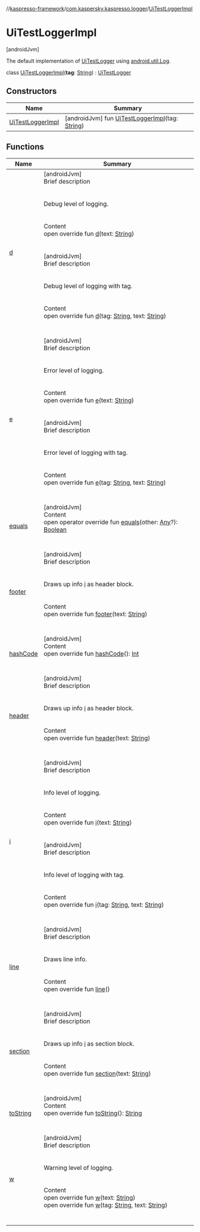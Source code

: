 //[kaspresso-framework](../../index.md)/[com.kaspersky.kaspresso.logger](../index.md)/[UiTestLoggerImpl](index.md)



# UiTestLoggerImpl  
 [androidJvm] 

The default implementation of [UiTestLogger](../-ui-test-logger/index.md) using [android.util.Log](https://developer.android.com/reference/kotlin/android/util/Log.html).

class [UiTestLoggerImpl](index.md)(**tag**: [String](https://kotlinlang.org/api/latest/jvm/stdlib/kotlin/-string/index.html)) : [UiTestLogger](../-ui-test-logger/index.md)   


## Constructors  
  
|  Name|  Summary| 
|---|---|
| [UiTestLoggerImpl](-ui-test-logger-impl.md)|  [androidJvm] fun [UiTestLoggerImpl](-ui-test-logger-impl.md)(tag: [String](https://kotlinlang.org/api/latest/jvm/stdlib/kotlin/-string/index.html))   <br>


## Functions  
  
|  Name|  Summary| 
|---|---|
| [d](d.md)| [androidJvm]  <br>Brief description  <br><br><br>Debug level of logging.<br><br>  <br>Content  <br>open override fun [d](d.md)(text: [String](https://kotlinlang.org/api/latest/jvm/stdlib/kotlin/-string/index.html))  <br><br><br>[androidJvm]  <br>Brief description  <br><br><br>Debug level of logging with tag.<br><br>  <br>Content  <br>open override fun [d](d.md)(tag: [String](https://kotlinlang.org/api/latest/jvm/stdlib/kotlin/-string/index.html), text: [String](https://kotlinlang.org/api/latest/jvm/stdlib/kotlin/-string/index.html))  <br><br><br>
| [e](e.md)| [androidJvm]  <br>Brief description  <br><br><br>Error level of logging.<br><br>  <br>Content  <br>open override fun [e](e.md)(text: [String](https://kotlinlang.org/api/latest/jvm/stdlib/kotlin/-string/index.html))  <br><br><br>[androidJvm]  <br>Brief description  <br><br><br>Error level of logging with tag.<br><br>  <br>Content  <br>open override fun [e](e.md)(tag: [String](https://kotlinlang.org/api/latest/jvm/stdlib/kotlin/-string/index.html), text: [String](https://kotlinlang.org/api/latest/jvm/stdlib/kotlin/-string/index.html))  <br><br><br>
| [equals](https://kotlinlang.org/api/latest/jvm/stdlib/kotlin/-any/equals.html)| [androidJvm]  <br>Content  <br>open operator override fun [equals](https://kotlinlang.org/api/latest/jvm/stdlib/kotlin/-any/equals.html)(other: [Any](https://kotlinlang.org/api/latest/jvm/stdlib/kotlin/-any/index.html)?): [Boolean](https://kotlinlang.org/api/latest/jvm/stdlib/kotlin/-boolean/index.html)  <br><br><br>
| [footer](footer.md)| [androidJvm]  <br>Brief description  <br><br><br>Draws up info [i](i.md) as header block.<br><br>  <br>Content  <br>open override fun [footer](footer.md)(text: [String](https://kotlinlang.org/api/latest/jvm/stdlib/kotlin/-string/index.html))  <br><br><br>
| [hashCode](https://kotlinlang.org/api/latest/jvm/stdlib/kotlin/-any/hash-code.html)| [androidJvm]  <br>Content  <br>open override fun [hashCode](https://kotlinlang.org/api/latest/jvm/stdlib/kotlin/-any/hash-code.html)(): [Int](https://kotlinlang.org/api/latest/jvm/stdlib/kotlin/-int/index.html)  <br><br><br>
| [header](header.md)| [androidJvm]  <br>Brief description  <br><br><br>Draws up info [i](i.md) as header block.<br><br>  <br>Content  <br>open override fun [header](header.md)(text: [String](https://kotlinlang.org/api/latest/jvm/stdlib/kotlin/-string/index.html))  <br><br><br>
| [i](i.md)| [androidJvm]  <br>Brief description  <br><br><br>Info level of logging.<br><br>  <br>Content  <br>open override fun [i](i.md)(text: [String](https://kotlinlang.org/api/latest/jvm/stdlib/kotlin/-string/index.html))  <br><br><br>[androidJvm]  <br>Brief description  <br><br><br>Info level of logging with tag.<br><br>  <br>Content  <br>open override fun [i](i.md)(tag: [String](https://kotlinlang.org/api/latest/jvm/stdlib/kotlin/-string/index.html), text: [String](https://kotlinlang.org/api/latest/jvm/stdlib/kotlin/-string/index.html))  <br><br><br>
| [line](line.md)| [androidJvm]  <br>Brief description  <br><br><br>Draws line info.<br><br>  <br>Content  <br>open override fun [line](line.md)()  <br><br><br>
| [section](section.md)| [androidJvm]  <br>Brief description  <br><br><br>Draws up info [i](i.md) as section block.<br><br>  <br>Content  <br>open override fun [section](section.md)(text: [String](https://kotlinlang.org/api/latest/jvm/stdlib/kotlin/-string/index.html))  <br><br><br>
| [toString](https://kotlinlang.org/api/latest/jvm/stdlib/kotlin/-any/to-string.html)| [androidJvm]  <br>Content  <br>open override fun [toString](https://kotlinlang.org/api/latest/jvm/stdlib/kotlin/-any/to-string.html)(): [String](https://kotlinlang.org/api/latest/jvm/stdlib/kotlin/-string/index.html)  <br><br><br>
| [w](w.md)| [androidJvm]  <br>Brief description  <br><br><br>Warning level of logging.<br><br>  <br>Content  <br>open override fun [w](w.md)(text: [String](https://kotlinlang.org/api/latest/jvm/stdlib/kotlin/-string/index.html))  <br>open override fun [w](w.md)(tag: [String](https://kotlinlang.org/api/latest/jvm/stdlib/kotlin/-string/index.html), text: [String](https://kotlinlang.org/api/latest/jvm/stdlib/kotlin/-string/index.html))  <br><br><br>

